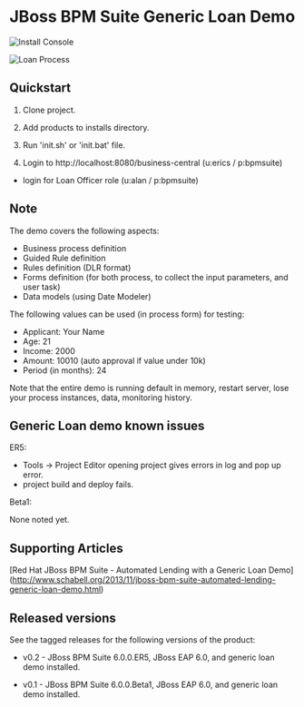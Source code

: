 JBoss BPM Suite Generic Loan Demo
=================================

![Install Console](https://github.com/eschabell/bpms-generic-load-demo/blob/master/docs/demo-images/install-console.png?raw=true)

![Loan Process](https://github.com/eschabell/bpms-generic-load-demo/blob/master/docs/demo-images/generic-loan-process.png?raw=true)


Quickstart
----------

1. Clone project.

2. Add products to installs directory.

3. Run 'init.sh' or 'init.bat' file.

4. Login to http://localhost:8080/business-central  (u:erics / p:bpmsuite)

  - login for Loan Officer role (u:alan / p:bpmsuite)

Note
----

The demo covers the following aspects:
 - Business process definition
 - Guided Rule definition
 - Rules definition (DLR format)
 - Forms definition (for both process, to collect the input parameters, and user task)
 - Data models (using Date Modeler)


The following values can be used (in process form) for testing:
 - Applicant: Your Name
 - Age: 21
 - Income: 2000
 - Amount: 10010    (auto approval if value under 10k)
 - Period (in months): 24

Note that the entire demo is running default in memory, restart server, lose your process instances, data, monitoring history.


Generic Loan demo known issues
------------------------------
ER5:

- Tools -> Project Editor opening project gives errors in log and pop up error.
- project build and deploy fails.


Beta1:

None noted yet.


Supporting Articles
-------------------

[Red Hat JBoss BPM Suite - Automated Lending with a Generic Loan Demo] (http://www.schabell.org/2013/11/jboss-bpm-suite-automated-lending-generic-loan-demo.html)


Released versions
-----------------

See the tagged releases for the following versions of the product:

- v0.2 - JBoss BPM Suite 6.0.0.ER5, JBoss EAP 6.0, and generic loan demo installed.

- v0.1 - JBoss BPM Suite 6.0.0.Beta1, JBoss EAP 6.0, and generic loan demo installed.
